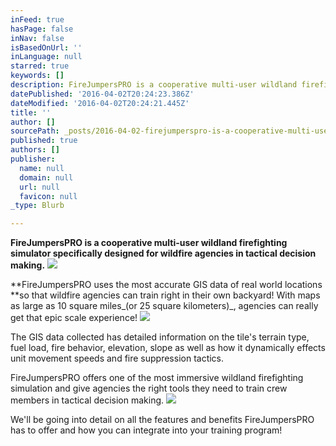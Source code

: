 ```yaml
---
inFeed: true
hasPage: false
inNav: false
isBasedOnUrl: ''
inLanguage: null
starred: true
keywords: []
description: FireJumpersPRO is a cooperative multi-user wildland firefighting simulator specifically designed for wildfire agencies in tactical decision making.
datePublished: '2016-04-02T20:24:23.386Z'
dateModified: '2016-04-02T20:24:21.445Z'
title: ''
author: []
sourcePath: _posts/2016-04-02-firejumperspro-is-a-cooperative-multi-user-wildland-firefigh.md
published: true
authors: []
publisher:
  name: null
  domain: null
  url: null
  favicon: null
_type: Blurb

---
```

**FireJumpersPRO is a cooperative multi-user wildland firefighting simulator specifically designed for wildfire agencies in tactical decision making.**
![](https://s3-us-west-2.amazonaws.com/the-grid-img/p/45b156d91ebb483d2577906686d69abc3362261d.png)

**FireJumpersPRO uses the most accurate GIS data of real world locations **so that wildfire agencies can train right in their own backyard! With maps as large as 10 square miles_(or 25 square kilometers)_, agencies can really get that epic scale experience! ![](https://the-grid-user-content.s3-us-west-2.amazonaws.com/2b1ba622-f5df-402f-a113-564a3b0b7f71.png)

The GIS data collected has detailed information on the tile's terrain type, fuel load, fire behavior, elevation, slope as well as how it dynamically effects unit movement speeds and fire suppression tactics.

FireJumpersPRO offers one of the most immersive wildland firefighting simulation and give agencies the right tools they need to train crew members in tactical decision making.
![](https://the-grid-user-content.s3-us-west-2.amazonaws.com/ee42d4cd-b86e-4e39-8b70-0b6d0bf9d277.png)

We'll be going into detail on all the features and benefits FireJumpersPRO has to offer and how you can integrate into your training program!